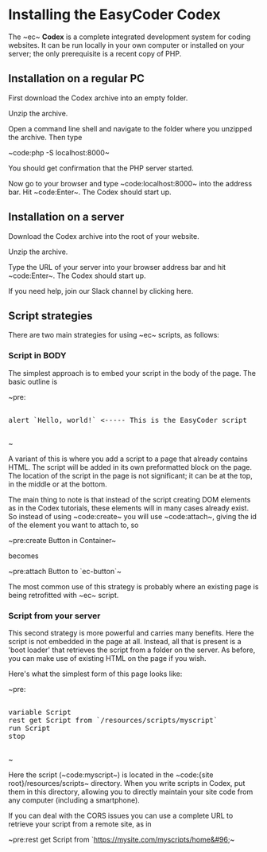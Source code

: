 # Installing the EasyCoder Codex #
The ~ec~ **Codex** is a complete integrated development system for coding websites. It can be run locally in your own computer or installed on your server; the only prerequisite is a recent copy of PHP.

## Installation on a regular PC ##
First download the Codex archive into an empty folder.

Unzip the archive.

Open a command line shell and navigate to the folder where you unzipped the archive. Then type

~code:php -S localhost:8000~

You should get confirmation that the PHP server started.

Now go to your browser and type ~code:localhost:8000~ into the address bar. Hit ~code:Enter~. The Codex should start up.

## Installation on a server ##
Download the Codex archive into the root of your website.

Unzip the archive.

Type the URL of your server into your browser address bar and hit ~code:Enter~. The Codex should start up.

If you need help, join our Slack channel by clicking here.

## Script strategies ##
There are two main strategies for using ~ec~ scripts, as follows:

### Script in BODY ###
The simplest approach is to embed your script in the body of the page. The basic outline is

~pre:<html lang="en">

<head>

<meta charset="UTF-8">
<meta name="viewport" content="width=device-width, initial-scale=1.0">
<title>My scripted web page</title>
<script type='text/javascript' src='/easycoder/easycoder.js'></script>

</head>

<body>

<pre id="easycoder-script">

alert &#96Hello, world!&#96 <----- This is the EasyCoder script

</pre>

</body>

</html>~

A variant of this is where you add a script to a page that already contains HTML. The script will be added in its own preformatted block on the page. The location of the script in the page is not significant; it can be at the top, in the middle or at the bottom.

The main thing to note is that instead of the script creating DOM elements as in the Codex tutorials, these elements will in many cases already exist. So instead of using ~code:create~ you will use ~code:attach~, giving the id of the element you want to attach to, so

~pre:create Button in Container~

becomes

~pre:attach Button to &#96;ec-button&#96;~

The most common use of this strategy is probably where an existing page is being retrofitted with ~ec~ script.

### Script from your server ###
This second strategy is more powerful and carries many benefits. Here the script is not embedded in the page at all. Instead, all that is present is a 'boot loader' that retrieves the script from a folder on the server. As before, you can make use of existing HTML on the page if you wish.

Here's what the simplest form of this page looks like:

~pre:<html lang="en">

<head>

<meta charset="UTF-8">
<meta name="viewport" content="width=device-width, initial-scale=1.0">
<title>My scripted web page</title>
<script type='text/javascript' src='/easycoder/easycoder.js'></script>

</head>

<body>

<pre id="easycoder-script">

variable Script
rest get Script from &#96;/resources/scripts/myscript&#96;
run Script
stop

</pre>

</body>

</html>~

Here the script (~code:myscript~) is located in the ~code:{site root}/resources/scripts~ directory. When you write scripts in Codex, put them in this directory, allowing you to directly maintain your site code from any computer (including a smartphone).

If you can deal with the CORS issues you can use a complete URL to retrieve your script from a remote site, as in

~pre:rest get Script from &#96;https://mysite.com/myscripts/home&#96;~
